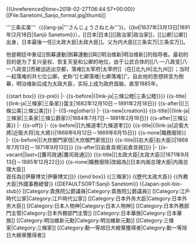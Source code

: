 {{Unreferenced|time=2018-02-27T06:44:57+00:00}}
[[File:Sanetomi_Sanjo_formal.jpg|thumb]]

'''三条实美'''（{{lang-ja|'''さんじょうさねとみ'''}}，{{bd|1837年|3月13日|1891年|2月18日|Sanjō Sanetomi}}），[[日本|日本]][[政治家|政治家]]，[[公卿|公卿]]出身，日本最後一任[[太政大臣|太政大臣]]。父为内大臣[[三条实万|三条实万]]。

他是朝廷中象征[[倒幕運動|倒幕運動]]與[[明治维新|明治维新]]的指导者。最初的目的是为了复兴皇权、恢复天皇和公卿的地位，由于公武合体的[[八·一八政变|八·一八政变]]而被迫逃出京都，落难[[太宰府|太宰府]]（在[[北九州|北九州]]）；当时一起落难的共七位公卿，史称“[[七卿落难|七卿落难]]”。自此他的思想转变为倒幕，明治维新后成为太政大臣，实际上成为政府首脑，直至1885年。

{{start box}}
{{s-pre}}
|-
{{s-before|{{link-ja|三條公睦|三条公睦}}}}
{{s-title|{{link-ja|三條家|三条家}}當主|1682年12月10日－1891年2月18日}}
{{s-after|[[三條公美|三條公美]]}}
|-
{{S-reg|other}}
|-
{{s-new|creation}}
{{s-title|{{link-ja|三條家|三条家|三條公爵家}}|1884年7月7日－1891年2月18日}}
{{s-after|三條公美}}
|-
{{s-off}}
|-
{{s-before|[[九條道孝|九條道孝]]}}
{{s-title|{{link-ja|近衛大將|近衛大将|左大將}}|1868年6月12日－1869年8月15日}}
{{s-none|職務廢除}}
|-
{{s-before|[[大炊御門家信|大炊御門家信]]}}
{{s-title|[[右大臣|右大臣]]|1868年7月13日－1871年9月13日}}
{{s-after|[[岩倉具視|岩倉具視]]}}
|-
{{s-vacant||last=[[鷹司政通|鷹司政通]]}}
{{s-title|[[太政大臣|太政大臣]]|1871年9月13日－1885年12月22日}}
{{s-none|職務廢除|改組為[[日本内阁总理大臣|内阁总理大臣]]<br>首任為[[伊藤博文|伊藤博文]]}}
{{end box}}
{{三條家}}
{{歷代太政大臣}}
{{外務大臣|外國事務總督}}
{{DEFAULTSORT:Sanjō Sanetomi}}
{{Japan-poli-bio-stub}}
[[Category:貴族院公爵議員|Category:貴族院公爵議員]]
[[Category:江戶時代公家|Category:江戶時代公家]]
[[Category:日本外务大臣|Category:日本外务大臣]]
[[Category:日本人物神|Category:日本人物神]]
[[Category:日本外務部門主管|Category:日本外務部門主管]]
[[Category:日本華族|Category:日本華族]]
[[Category:明治維新元勳|Category:明治維新元勳]]
[[Category:三條家|Category:三條家]]
[[Category:勳一等旭日大綬章獲得者|Category:勳一等旭日大綬章獲得者]]